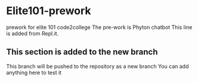 # Elite101-prework
prework for elite 101 code2college
The pre-work is Phyton chatbot
This line is added from Repl.it.

## This section is added to the new branch
This branch will be pushed to the repository as a new branch
You can add anything here to test it